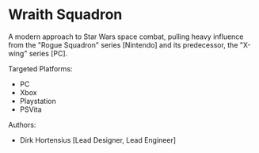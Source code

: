 Wraith Squadron
===============

A modern approach to Star Wars space combat, pulling heavy influence from the "Rogue Squadron"
series [Nintendo] and its predecessor, the "X-wing" series [PC].

Targeted Platforms:
- PC
- Xbox
- Playstation
- PSVita

Authors:
- Dirk Hortensius [Lead Designer, Lead Engineer]
